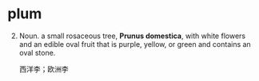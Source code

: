 # plum

2. Noun.  a small rosaceous tree, **Prunus domestica**, with white flowers and an edible oval fruit that is purple, yellow, or green and contains an oval stone.

   西洋李；欧洲李